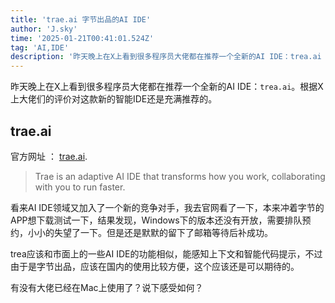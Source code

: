 ```yaml
---
title: 'trae.ai 字节出品的AI IDE'
author: 'J.sky'
time: '2025-01-21T00:41:01.524Z'
tag: 'AI,IDE'
description: '昨天晚上在X上看到很多程序员大佬都在推荐一个全新的AI IDE：trea.ai 根据X上大佬们的评价对这款新的智能IDE还是充满推荐的。'
---
```


昨天晚上在X上看到很多程序员大佬都在推荐一个全新的AI IDE：`trea.ai`。根据X上大佬们的评价对这款新的智能IDE还是充满推荐的。


## trae.ai

官方网址 ： [trae.ai](https://www.trae.ai/).

> Trae is an adaptive AI IDE that transforms how you work, collaborating with you to run faster.

看来AI IDE领域又加入了一个新的竞争对手，我去官网看了一下，本来冲着字节的APP想下载测试一下，结果发现，Windows下的版本还没有开放，需要排队预约，小小的失望了一下。但是还是默默的留下了邮箱等待后补成功。

trea应该和市面上的一些AI IDE的功能相似，能感知上下文和智能代码提示，不过由于是字节出品，应该在国内的使用比较方便，这个应该还是可以期待的。

有没有大佬已经在Mac上使用了？说下感受如何？
